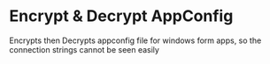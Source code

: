 # Encrypt & Decrypt AppConfig

Encrypts then Decrypts appconfig file for windows form apps, so the connection strings cannot be seen easily
